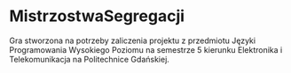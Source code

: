 # MistrzostwaSegregacji

Gra stworzona na potrzeby zaliczenia projektu z przedmiotu Języki Programowania Wysokiego Poziomu na semestrze 5 kierunku Elektronika i Telekomunikacja na Politechnice Gdańskiej.
